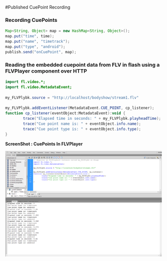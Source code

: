 #Published CuePoint Recording


### Recording CuePoints


```Java
Map<String, Object> map = new HashMap<String, Object>();
map.put("time", time);
map.put("name", "timetrack");
map.put("type", "android");
publish.send("onCuePoint", map);
```


### Reading the embedded cuepoint data from FLV in flash using a FLVPlayer component over HTTP

```Actionscript
import fl.video.*;
import fl.video.MetadataEvent;

my_FLVPlybk.source = "http://localhost/bodyshow/stream1.flv"

my_FLVPlybk.addEventListener(MetadataEvent.CUE_POINT, cp_listener);
function cp_listener(eventObject:MetadataEvent):void {
        trace("Elapsed time in seconds: " + my_FLVPlybk.playheadTime);
        trace("Cue point name is: " + eventObject.info.name);
        trace("Cue point type is: " + eventObject.info.type);
}
```


__ScreenShot : CuePoints In FLVPlayer__

![CuePoints In FLVPlayer](assets/cuepint_playback.png)
